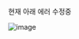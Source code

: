 
현재 아래 에러 수정중

![image](https://github.com/user-attachments/assets/0aa1927f-32e5-4b75-b1a0-a15b15396ab5)
